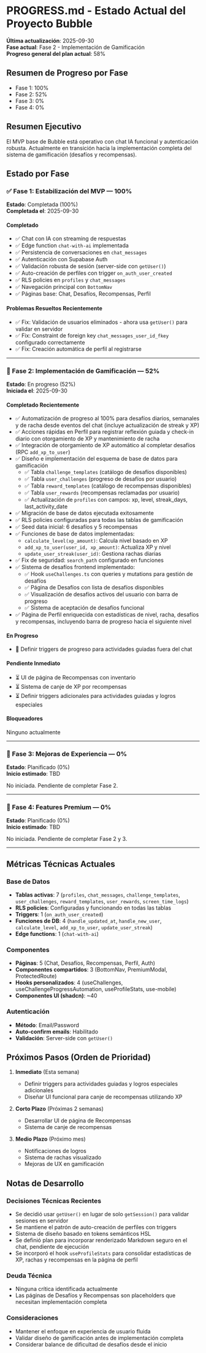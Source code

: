 # PROGRESS.md - Estado Actual del Proyecto Bubble

**Última actualización**: 2025-09-30  
**Fase actual**: Fase 2 - Implementación de Gamificación  
**Progreso general del plan actual**: 58%

## Resumen de Progreso por Fase
- Fase 1: 100%
- Fase 2: 52%
- Fase 3: 0%
- Fase 4: 0%

## Resumen Ejecutivo
El MVP base de Bubble está operativo con chat IA funcional y autenticación robusta. Actualmente en transición hacia la implementación completa del sistema de gamificación (desafíos y recompensas).

## Estado por Fase

### ✅ Fase 1: Estabilización del MVP — 100%
**Estado**: Completada (100%)  
**Completada el**: 2025-09-30

#### Completado
- ✅ Chat con IA con streaming de respuestas
- ✅ Edge function `chat-with-ai` implementada
- ✅ Persistencia de conversaciones en `chat_messages`
- ✅ Autenticación con Supabase Auth
- ✅ Validación robusta de sesión (server-side con `getUser()`)
- ✅ Auto-creación de perfiles con trigger `on_auth_user_created`
- ✅ RLS policies en `profiles` y `chat_messages`
- ✅ Navegación principal con `BottomNav`
- ✅ Páginas base: Chat, Desafíos, Recompensas, Perfil

#### Problemas Resueltos Recientemente
- ✅ Fix: Validación de usuarios eliminados - ahora usa `getUser()` para validar en servidor
- ✅ Fix: Constraint de foreign key `chat_messages_user_id_fkey` configurado correctamente
- ✅ Fix: Creación automática de perfil al registrarse

---

### 🔄 Fase 2: Implementación de Gamificación — 52%
**Estado**: En progreso (52%)  
**Iniciada el**: 2025-09-30

#### Completado Recientemente
- ✅ Automatización de progreso al 100% para desafíos diarios, semanales y de racha desde eventos del chat (incluye actualización de streak y XP)
- ✅ Acciones rápidas en Perfil para registrar reflexión guiada y check-in diario con otorgamiento de XP y mantenimiento de racha
- ✅ Integración de otorgamiento de XP automático al completar desafíos (RPC `add_xp_to_user`)
- ✅ Diseño e implementación del esquema de base de datos para gamificación
  - ✅ Tabla `challenge_templates` (catálogo de desafíos disponibles)
  - ✅ Tabla `user_challenges` (progreso de desafíos por usuario)
  - ✅ Tabla `reward_templates` (catálogo de recompensas disponibles)
  - ✅ Tabla `user_rewards` (recompensas reclamadas por usuario)
  - ✅ Actualización de `profiles` con campos: xp, level, streak_days, last_activity_date
- ✅ Migración de base de datos ejecutada exitosamente
- ✅ RLS policies configuradas para todas las tablas de gamificación
- ✅ Seed data inicial: 6 desafíos y 5 recompensas
- ✅ Funciones de base de datos implementadas:
  - `calculate_level(xp_amount)`: Calcula nivel basado en XP
  - `add_xp_to_user(user_id, xp_amount)`: Actualiza XP y nivel
  - `update_user_streak(user_id)`: Gestiona rachas diarias
- ✅ Fix de seguridad: `search_path` configurado en funciones
- ✅ Sistema de desafíos frontend implementado:
  - ✅ Hook `useChallenges.ts` con queries y mutations para gestión de desafíos
  - ✅ Página de Desafíos con lista de desafíos disponibles
  - ✅ Visualización de desafíos activos del usuario con barra de progreso
  - ✅ Sistema de aceptación de desafíos funcional
- ✅ Página de Perfil enriquecida con estadísticas de nivel, racha, desafíos y recompensas, incluyendo barra de progreso hacia el siguiente nivel

#### En Progreso
- 🔄 Definir triggers de progreso para actividades guiadas fuera del chat

#### Pendiente Inmediato
- ⏳ UI de página de Recompensas con inventario
- ⏳ Sistema de canje de XP por recompensas
- ⏳ Definir triggers adicionales para actividades guiadas y logros especiales

#### Bloqueadores
Ninguno actualmente

---

### 📅 Fase 3: Mejoras de Experiencia — 0%
**Estado**: Planificado (0%)  
**Inicio estimado**: TBD

No iniciada. Pendiente de completar Fase 2.

---

### 📅 Fase 4: Features Premium — 0%
**Estado**: Planificado (0%)  
**Inicio estimado**: TBD

No iniciada. Pendiente de completar Fase 2 y 3.

---

## Métricas Técnicas Actuales

### Base de Datos
- **Tablas activas**: 7 (`profiles`, `chat_messages`, `challenge_templates`, `user_challenges`, `reward_templates`, `user_rewards`, `screen_time_logs`)
- **RLS policies**: Configuradas y funcionando en todas las tablas
- **Triggers**: 1 (`on_auth_user_created`)
- **Funciones de DB**: 4 (`handle_updated_at`, `handle_new_user`, `calculate_level`, `add_xp_to_user`, `update_user_streak`)
- **Edge functions**: 1 (`chat-with-ai`)

### Componentes
- **Páginas**: 5 (Chat, Desafíos, Recompensas, Perfil, Auth)
- **Componentes compartidos**: 3 (BottomNav, PremiumModal, ProtectedRoute)
- **Hooks personalizados**: 4 (useChallenges, useChallengeProgressAutomation, useProfileStats, use-mobile)
- **Componentes UI (shadcn)**: ~40

### Autenticación
- **Método**: Email/Password
- **Auto-confirm emails**: Habilitado
- **Validación**: Server-side con `getUser()`

## Próximos Pasos (Orden de Prioridad)

1. **Inmediato** (Esta semana)
   - Definir triggers para actividades guiadas y logros especiales adicionales
   - Diseñar UI funcional para canje de recompensas utilizando XP

2. **Corto Plazo** (Próximas 2 semanas)
   - Desarrollar UI de página de Recompensas
   - Sistema de canje de recompensas

3. **Medio Plazo** (Próximo mes)
   - Notificaciones de logros
   - Sistema de rachas visualizado
   - Mejoras de UX en gamificación

## Notas de Desarrollo

### Decisiones Técnicas Recientes
- Se decidió usar `getUser()` en lugar de solo `getSession()` para validar sesiones en servidor
- Se mantiene el patrón de auto-creación de perfiles con triggers
- Sistema de diseño basado en tokens semánticos HSL
- Se definió plan para incorporar renderizado Markdown seguro en el chat, pendiente de ejecución
- Se incorporó el hook `useProfileStats` para consolidar estadísticas de XP, rachas y recompensas en la página de perfil

### Deuda Técnica
- Ninguna crítica identificada actualmente
- Las páginas de Desafíos y Recompensas son placeholders que necesitan implementación completa

### Consideraciones
- Mantener el enfoque en experiencia de usuario fluida
- Validar diseño de gamificación antes de implementación completa
- Considerar balance de dificultad de desafíos desde el inicio
